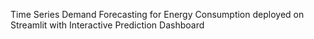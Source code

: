 Time Series Demand Forecasting for Energy Consumption deployed on Streamlit with Interactive Prediction Dashboard
